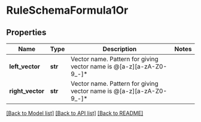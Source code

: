 # RuleSchemaFormula1Or

## Properties
Name | Type | Description | Notes
------------ | ------------- | ------------- | -------------
**left_vector** | **str** | Vector name. Pattern for giving vector name is @[a-z][a-zA-Z0-9_-]* | 
**right_vector** | **str** | Vector name. Pattern for giving vector name is @[a-z][a-zA-Z0-9_-]* | 

[[Back to Model list]](../README.md#documentation-for-models) [[Back to API list]](../README.md#documentation-for-api-endpoints) [[Back to README]](../README.md)


